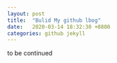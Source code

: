 ```yaml
---
layout: post
title:  "Bulid My github lbog"
date:   2020-03-14 18:32:30 +0800
categories: github jekyll
---
```


to be continued